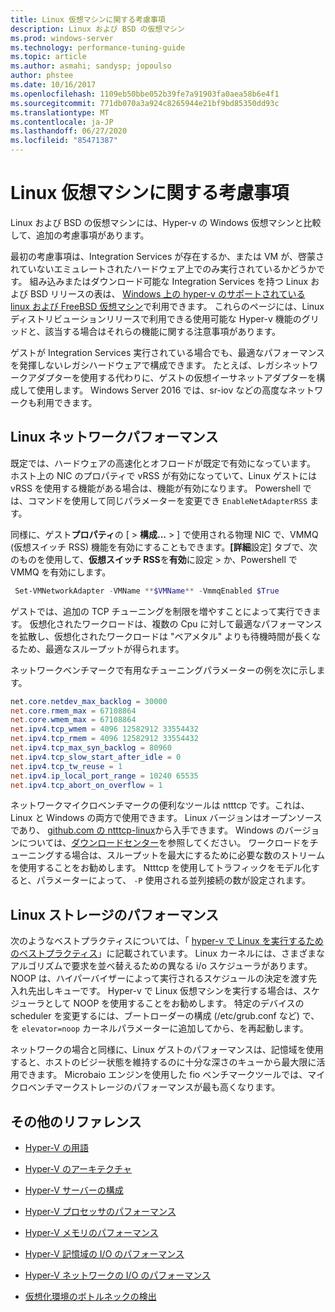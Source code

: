 ```yaml
---
title: Linux 仮想マシンに関する考慮事項
description: Linux および BSD の仮想マシン
ms.prod: windows-server
ms.technology: performance-tuning-guide
ms.topic: article
ms.author: asmahi; sandysp; jopoulso
author: phstee
ms.date: 10/16/2017
ms.openlocfilehash: 1109eb50bbe052b39fe7a91903fa0aea58b6e4f1
ms.sourcegitcommit: 771db070a3a924c8265944e21bf9bd85350dd93c
ms.translationtype: MT
ms.contentlocale: ja-JP
ms.lasthandoff: 06/27/2020
ms.locfileid: "85471387"
---
```

# <a name="linux-virtual-machine-considerations"></a>Linux 仮想マシンに関する考慮事項

Linux および BSD の仮想マシンには、Hyper-v の Windows 仮想マシンと比較して、追加の考慮事項があります。

最初の考慮事項は、Integration Services が存在するか、または VM が、啓蒙されていないエミュレートされたハードウェア上でのみ実行されているかどうかです。 組み込みまたはダウンロード可能な Integration Services を持つ Linux および BSD リリースの表は、 [Windows 上の hyper-v のサポートされている linux および FreeBSD 仮想マシン](https://technet.microsoft.com/windows-server-docs/compute/hyper-v/supported-linux-and-freebsd-virtual-machines-for-hyper-v-on-windows)で利用できます。 これらのページには、Linux ディストリビューションリリースで利用できる使用可能な Hyper-v 機能のグリッドと、該当する場合はそれらの機能に関する注意事項があります。

ゲストが Integration Services 実行されている場合でも、最適なパフォーマンスを発揮しないレガシハードウェアで構成できます。 たとえば、レガシネットワークアダプターを使用する代わりに、ゲストの仮想イーサネットアダプターを構成して使用します。 Windows Server 2016 では、sr-iov などの高度なネットワークも利用できます。

## <a name="linux-network-performance"></a>Linux ネットワークパフォーマンス

既定では、ハードウェアの高速化とオフロードが既定で有効になっています。 ホスト上の NIC のプロパティで vRSS が有効になっていて、Linux ゲストには vRSS を使用する機能がある場合は、機能が有効になります。 Powershell では、コマンドを使用して同じパラメーターを変更でき `EnableNetAdapterRSS` ます。

同様に、ゲスト**プロパティ**の [  >  **構成...**  >  ] で使用される物理 NIC で、VMMQ (仮想スイッチ RSS) 機能を有効にすることもできます。**[詳細**設定] タブで、次のものを使用して、**仮想スイッチ RSS**を**有効**に設定 > か、Powershell で VMMQ を有効にします。

```PowerShell
 Set-VMNetworkAdapter -VMName **$VMName** -VmmqEnabled $True
 ```

ゲストでは、追加の TCP チューニングを制限を増やすことによって実行できます。 仮想化されたワークロードは、複数の Cpu に対して最適なパフォーマンスを拡散し、仮想化されたワークロードは "ベアメタル" よりも待機時間が長くなるため、最適なスループットが得られます。

ネットワークベンチマークで有用なチューニングパラメーターの例を次に示します。

```PowerShell
net.core.netdev_max_backlog = 30000
net.core.rmem_max = 67108864
net.core.wmem_max = 67108864
net.ipv4.tcp_wmem = 4096 12582912 33554432
net.ipv4.tcp_rmem = 4096 12582912 33554432
net.ipv4.tcp_max_syn_backlog = 80960
net.ipv4.tcp_slow_start_after_idle = 0
net.ipv4.tcp_tw_reuse = 1
net.ipv4.ip_local_port_range = 10240 65535
net.ipv4.tcp_abort_on_overflow = 1
```

ネットワークマイクロベンチマークの便利なツールは ntttcp です。これは、Linux と Windows の両方で使用できます。 Linux バージョンはオープンソースであり、 [github.com の ntttcp-linux](https://github.com/Microsoft/ntttcp-for-linux)から入手できます。 Windows のバージョンについては、[ダウンロードセンター](https://gallery.technet.microsoft.com/NTttcp-Version-528-Now-f8b12769)を参照してください。 ワークロードをチューニングする場合は、スループットを最大にするために必要な数のストリームを使用することをお勧めします。 Ntttcp を使用してトラフィックをモデル化すると、パラメーターによって、 `-P` 使用される並列接続の数が設定されます。

## <a name="linux-storage-performance"></a>Linux ストレージのパフォーマンス

次のようなベストプラクティスについては、「 [hyper-v で Linux を実行するためのベストプラクティス](https://technet.microsoft.com/windows-server-docs/compute/hyper-v/best-practices-for-running-linux-on-hyper-v)」に記載されています。 Linux カーネルには、さまざまなアルゴリズムで要求を並べ替えるための異なる i/o スケジューラがあります。 NOOP は、ハイパーバイザーによって実行されるスケジュールの決定を渡す先入れ先出しキューです。 Hyper-v で Linux 仮想マシンを実行する場合は、スケジューラとして NOOP を使用することをお勧めします。 特定のデバイスの scheduler を変更するには、ブートローダーの構成 (/etc/grub.conf など) で、を `elevator=noop` カーネルパラメーターに追加してから、を再起動します。

ネットワークの場合と同様に、Linux ゲストのパフォーマンスは、記憶域を使用すると、ホストのビジー状態を維持するのに十分な深さのキューから最大限に活用できます。 Microbaio エンジンを使用した fio ベンチマークツールでは、マイクロベンチマークストレージのパフォーマンスが最も高くなります。

## <a name="additional-references"></a>その他のリファレンス

-   [Hyper-V の用語](terminology.md)

-   [Hyper-V のアーキテクチャ](architecture.md)

-   [Hyper-V サーバーの構成](configuration.md)

-   [Hyper-V プロセッサのパフォーマンス](processor-performance.md)

-   [Hyper-V メモリのパフォーマンス](memory-performance.md)

-   [Hyper-V 記憶域の I/O のパフォーマンス](storage-io-performance.md)

-   [Hyper-V ネットワークの I/O のパフォーマンス](network-io-performance.md)

-   [仮想化環境のボトルネックの検出](detecting-virtualized-environment-bottlenecks.md)
